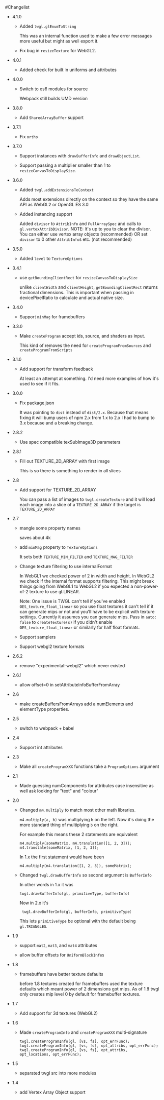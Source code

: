 #Changelist

*   4.1.0

    *   Added `twgl.glEnumToString`

        This was an internal function used to make a few error
        messages more useful but might as well
        export it.

    *   Fix bug in `resizeTexture` for WebGL2.

*   4.0.1

    *   Added check for built in uniforms and attributes

*   4.0.0

    *   Switch to es6 modules for source

        Webpack still builds UMD version

*   3.8.0

    *   Add `SharedArrayBuffer` support

*   3.7.1

    *   Fix `ortho`

*   3.7.0

    *   Support instances with `drawBufferInfo` and `drawObjectList`.

    *   Support passing a multiplier smaller than 1 to `resizeCanvasToDisplaySize`.

*   3.6.0

    *   Added `twgl.addExtensionsToContext`

        Adds most extensions directly on the context so they have the same API
        as WebGL2 or OpenGL ES 3.0

    *   Added instancing support

        Added `divisor` to `AttribInfo` and `FullArraySpec` and calls to
        `gl.vertexAttribDivisor`. NOTE: It's up to you to clear the divisor.
        You can either use vertex array objects (recommended) OR set
        `divisor` to 0 other `AttribInfo`s etc. (not recommended)

*   3.5.0

    *   Added `level` to `TextureOptions`

*   3.4.1

    *   use `getBoundingClientRect` for `resizeCanvasToDisplaySize`

        unlike `clientWidth` and `clientHeight`, `getBoundingClientRect`
        returns fractional dimensions. This is important when passing in devicePixelRatio
        to calculate and actual native size.

*   3.4.0

    *   Support `minMag` for framebuffers

*   3.3.0

    *   Make `createProgram` accept ids, source, and shaders as input.

        This kind of removes the need for `createProgramFromSources` and
        `createProgramFromScripts`

*   3.1.0

    *   Add support for transform feedback

        At least an attempt at something. I'd need more examples
        of how it's used to see if it fits.

*   3.0.0

    *   Fix package.json

        It was pointing to `dist` instead of `dist/2.x`. Because
        that means fixing it will bump users of npm 2.x from
        1.x to 2.x I had to bump to 3.x because and a breaking
        change.

*   2.8.2

    *   Use spec compatible texSubImage3D parameters

*   2.8.1

    *   Fill out TEXTURE_2D_ARRAY with first image

        This is so there is something to render in all slices

*   2.8

    *   Add support for TEXTURE_2D_ARRAY

        You can pass a list of images to `twgl.createTexture` and it will load each
        image into a slice of a `TEXTURE_2D_ARRAY` if the target is `TEXTURE_2D_ARRAY`

*   2.7

    *   mangle some property names

        saves about 4k

    *   add `minMag` property to `TextureOptions`

        It sets both `TEXTURE_MIN_FILTER` and `TEXTURE_MAG_FILTER`

    *   Change texture filtering to use internalFormat

        In WebGL1 we checked power of 2 in width and height. In WebGL2
        we check if the internal format supports filtering. This might
        break things going from WebGL1 to WebGL2 if you expected a
        non-power-of-2 texture to use gl.LINEAR.

        Note: One issue is TWGL can't tell if you've enabled `OES_texture_float_linear`
        so you use float textures it can't tell if it can generate mips or not
        and you'll have to be explicit with texture settings. Currently it assumes
        you can generate mips. Pass in `auto: false` to `createTexture(s)` if you didn't
        enable `OES_texture_float_linear` or similarly for half float formats.

    *   Support samplers

    *   Support webgl2 texture formats

*   2.6.2

    *   remove "experimental-webgl2" which never existed

*   2.6.1

    *   allow offset=0 in setAttributeInfoBufferFromArray

*   2.6

    *   make createBuffersFromArrays add a numElements and elementType properties.

*   2.5

    *   switch to webpack + babel

*   2.4

    *   Support int attributes

*   2.3

    *   Make all `createProgramXXX` functions take a `ProgramOptions` argument

*   2.1

    *   Made guessing numComponents for attributes case insensitive
        as well ask looking for "text" and "colour"

*   2.0

    *   Changed `m4.multiply` to match most other math libraries.

        `m4.multiply(a, b)` was multiplying `b` on the left. Now it's doing the more
        standard thing of multiplying `b` on the right.

        For example this means these 2 statements are equivalent

            m4.multiply(someMatrix, m4.translation([1, 2, 3]));
            m4.translate(someMatrix, [1, 2, 3]);

        In 1.x the first statement would have been

            m4.multiply(m4.translation([1, 2, 3]), someMatrix);

    *   Changed `twgl.drawBufferInfo` so second argument is `BufferInfo`

        In other words in 1.x it was

            twgl.drawBufferInfo(gl, primitiveType, bufferInfo)

        Now in 2.x it's

             twgl.drawBufferInfo(gl, bufferInfo, primitiveType)

        This lets `primitiveType` be optional with the default being `gl.TRIANGLES`.

*   1.9

    *   support `mat2`, `mat3`, and `mat4` attributes

    *   allow buffer offsets for `UniformBlockInfo`s

*   1.8

    *   framebuffers have better texture defaults

        before 1.8 textures created for framebuffers used the texture defaults
        which meant power of 2 dimensions got mips. As of 1.8 twgl only creates
        mip level 0 by default for framebuffer textures.
*   1.7

    *   Add support for 3d textures (WebGL2)

*   1.6

    *   Made `createProgramInfo` and `createProgramXXX` multi-signature

            twgl.createProgramInfo(gl, [vs, fs], opt_errFunc);
            twgl.createProgramInfo(gl, [vs, fs], opt_attribs, opt_errFunc);
            twgl.createProgramInfo(gl, [vs, fs], opt_attribs, opt_locations, opt_errFunc);
*   1.5

    *   separated twgl src into more modules

*   1.4

    *   add Vertex Array Object support


